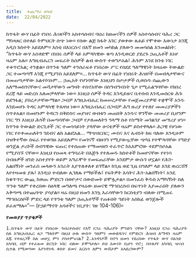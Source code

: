 ```yaml
---
title:  ተጨማሪ ሀሳብ
date:  22/04/2022
---
```


ከጥፋት ውሃ በፊት የነበሩ ሕዝቦችን አስተሳሰብና ባህሪ  ከዘመናችን ሰዎች አስተሳሰብና ባሕሪ ጋር ማነጻጸር በተለይ ትምህርት ሰጭ ነው። የሰው ልጅ ክፋት አገር ያወቀው ጸሐይ የሞቀው እውነታ እንጂ አዲስ ክስተት አይደለም። እስቲ በእነርሱና በእኛ ዘመን መካከል ያለውን መመሳሰል እንመልከት: “ከጥፋት ውሃ አስቀድሞ በነበሩ ሰዎች ላይ አምላካዊው ቁጣ እንዲወርድ ያደረጉ ኃጢአቶች እነሆ ዛሬም አሉ። እግዚብሔርን መፍራት ከሰዎች ልብ ውስጥ ተወግዶአል፤ ሕጉም እንደ ከንቱ ነገር ተቆጥሮአል; ተንቋል። በጥንቱ  ዓለም ተንሰራፍቶ የነበረው ሥር የሰደደ ዓለማዊነት ከዛሬው ትውልድ ጋር ተመጣጣኝ እንጂ የሚያንስ አይደለም።… ከጥፋት ውሃ በፊት የነበሩት ሕዝቦች በመብላታቸውና በመጠጣታቸው አልተኮነኑም… ኃጢአት የሆነባቸው እነዚህን ስጦታዎች ሲወስዱ ሰጪውን አለማመስገናቸውና መሻታቸውን መግዛት ተስኖአቸው በስግብግብነት ጌታ የሚፈልግባቸው የከበረ ደረጃ ላይ መድረስ አለመቻላቸው ነው። እነዚህ ሰዎች ትዳር እንዲይዙና ቤተሰብ እንዲመሰርቱ ሕጉ ይደግፋል; ያበረታታቸውማል። ጋብቻ እግዚአብሔር ከመሠረታቸው የመጀመሪያዎቹ ተቋሞች አንዱ እንደመሆኑ ትዳር አምላካዊ ትእዛዝ ነው። እግዚአብሔር በጋብቻ ሕግ ዙሪያ የተለየ መመሪያዎችን ሰጥቶአል። በመሆኑም ትዳርን በቅድስና መያዝና ውበቱን መጠበቅ አንዱና ዋንኛው መመሪያ ቢሆንም ነገር ግን እነዚህ ሕጎች በመጣሳቸው ጋብቻ የታለመለትን ዓላማ ስቶ የስሜት መገልገያ መሣሪያ ሆነ። ከጥንቱ ትውልድ ድርጊቶች ጋር ተመሳሳይነት ያላቸው ሁናቴዎች ዛሬም ይስተዋላሉ። ሕጋዊ የሆነው ነገር የተቀመጠለትን ገደብና ልክ አልፎአል… ማጭበርበር; ሙስና እና ሌብነት ከፍ ባለው እንዲሁም በዝቅተኛው ስፍራ የተወገዙ አይደሉም። የመገናኛ ብዙሃን የሚያወጧቸው ጭካኔ የተሞላባቸው የግድያ ወንጀል ታሪኮች ሰብዓዊው ፍጡር የተሰጠው የማመዛዘን ተፈጥሮ ከአእምሮው ተደምስሶአል የሚያሰኙ ናቸው። እነዚህ የዐመጻ ተግባራት በእጅጉ የተለመዱ ክስተቶች ከመሆናቸው የተነሳ በብዙዎች ዘንድ አስተያየት ወይም አግራሞት የመፍጠራቸው አንደምታ ውሱን ሆኗል። የሕገ-አልበኝነት መንፈስ መላውን አገራት እያጥለቀለቀ ይገኛል። ከጊዜ ወደ ጊዜ በዓለም ላይ እንደ ወረርሽኝ እየተዛመቱ ያሉ፤ እንዲህ ተብለው ሊገለጹ የማይችሉ፤ የፍትዎት እሳትና ሕገ-አልበኝነት፤ አንዴ ከቁጥጥር ውጪ ከወጡ ምድርን በወዮታና በውድመት ይሞሏታል። በመንፈስ ቅዱስ አማካኝነት ስለ ጥንቱ ዓለም የቀረበው ስዕላዊ መግለጫ የዛሬው ዘመናዊ ማኅበረሰብ በፍጥነት እያመራበት ያለውን አቅጣጫ በተጨባጭ ያሳያል። ዛሬ በዚህ ዘመን እንኳ እራሳቸውን ክርስቲያን ብለው በሚጠሩ ማኅበረሰቦች ምድር ላይ የጥንቱ ዓለም ኃጢአተኞች የጠፉበት ዓይነት አስከፊ ወንጀሎች ይፈጸማሉ።”— (የኃይማኖት አባቶችና ነቢያት: ገጽ 104-106)።

**የመወያያ ጥያቄዎች**

`1.ከጥፋት ውሃ በፊት የነበረው ኅብረተሰብና የእኛ የጋራ ባሕሪያት ምንድን ናቸው? እነዚህ የጋራ ባሕሪያት ስለ እግዚአብሔር ጸጋ ማለትም በዚህ ሁሉ ውስጥ ዓለምን መውደዱንና የምድርን ሕዝብ ለማዳን ዛሬም እጁ የተዘረጋች ስለ መሆኗ ምን ያስተምሩናል? 2.አንዳንዶች በኖኅ ዘመን የደረሰው የጥፋት ውሃ በአንድ አካባቢ ብቻ የተፈጸመ ድርጊት ነበር ብለው ይሞግታሉ። ይህ እውነት ቢሆን ኖሮ; በተለያየ አካባቢ ዝናብ ሲጥል የሚወጣው እያንዳንዱ ቀስተ ደመና እርሱን ለምን ውሸታም አላደረገውም?`